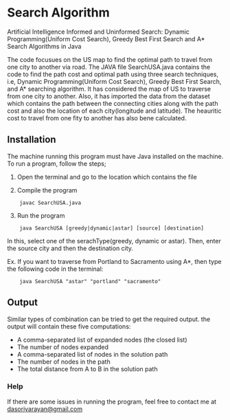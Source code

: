 # Search Algorithm
Artificial Intelligence Informed and Uninformed Search: Dynamic Programming(Uniform Cost Search), Greedy Best First Search and A* Search Algorithms in Java


The code focusues on the US map to find the optimal path to travel from one city to another via road. The JAVA file SearchUSA.java contains the code to find the path cost and optimal path using three search techniques, i.e, Dynamic Programming(Uniform Cost Search), Greedy Best First Search, and A* searching algorithm. It has considered the map of US to traverse from one city to another. Also, it has imported the data from the dataset which contains the path between the connecting cities along with the path cost and also the location of each city(longitude and latitude). The heauritic cost to travel from one fity to another has also bene calculated.

## Installation
The machine running this program must have Java installed on the machine. To run a program, follow the steps;

1. Open the terminal and go to the location which contains the file

2. Compile the program
```
    javac SearchUSA.java
```

3. Run the program
```
    java SearchUSA [greedy|dynamic|astar] [source] [destination]    
```

In this, select one of the serachType(greedy, dynamic or astar). Then, enter the source city and then the destination city.

Ex. If you want to traverse from Portland to Sacramento using A*, then type the following code in the terminal:
```
    java SearchUSA "astar" "portland" "sacramento"
```

## Output
Similar types of combination can be tried to get the required output. the output will contain these five computations:
* A comma-separated list of expanded nodes (the closed list)
* The number of nodes expanded
* A comma-separated list of nodes in the solution path
* The number of nodes in the path
* The total distance from A to B in the solution path

### Help
If there are some issues in running the program, feel free to contact me at dasoriyarayan@gmail.com
